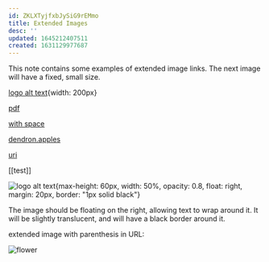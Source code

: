```yaml
---
id: ZKLXTyjfxbJySiG9rEMmo
title: Extended Images
desc: ''
updated: 1645212407511
created: 1631129977687
---
```


This note contains some examples of extended image links. The next image will have a fixed, small size.

[logo alt text](/assets/images/logo.png){width: 200px}

[pdf](/assets/dummy-pdf.pdf)

[with space](/assets/file%20with%20space.pdf)

[dendron.apples](dendron.apples.md)

[uri](https://dendron.so)

[[test]]

![logo alt text](/assets/images/logo.png){max-height: 60px, width: 50%, opacity: 0.8, float: right, margin: 20px, border: "1px solid black"}

The image should be floating on the right, allowing text to wrap around it. It will be slightly translucent, and will have a black border around it.

extended image with parenthesis in URL:

![flower](https://upload.wikimedia.org/wikipedia/commons/thumb/7/75/Pescatorea_(Plate_XXIII)_BHL36081367.jpg/411px-Pescatorea_(Plate_XXIII)_BHL36081367.jpg)

